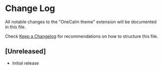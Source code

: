# Change Log

All notable changes to the "OneCalm theme" extension will be documented in this file.

Check [Keep a Changelog](http://keepachangelog.com/) for recommendations on how to structure this file.

## [Unreleased]

- Initial release

